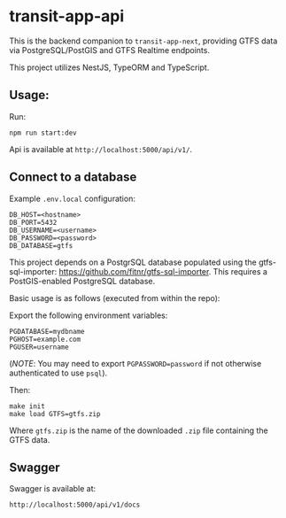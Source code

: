 # transit-app-api

This is the backend companion to `transit-app-next`, providing GTFS data via PostgreSQL/PostGIS and GTFS Realtime endpoints.

This project utilizes NestJS, TypeORM and TypeScript.

## Usage:

Run:
```
npm run start:dev
```

Api is available at `http://localhost:5000/api/v1/`.

## Connect to a database
Example `.env.local` configuration:

```
DB_HOST=<hostname>
DB_PORT=5432
DB_USERNAME=<username>
DB_PASSWORD=<password>
DB_DATABASE=gtfs
```

This project depends on a PostgrSQL database populated using the gtfs-sql-importer: https://github.com/fitnr/gtfs-sql-importer. This requires a PostGIS-enabled PostgreSQL database.

Basic usage is as follows (executed from within the repo):

Export the following environment variables:
```
PGDATABASE=mydbname
PGHOST=example.com
PGUSER=username
```
(_NOTE_: You may need to export `PGPASSWORD=password` if not otherwise authenticated to use `psql`).

Then:
```
make init
make load GTFS=gtfs.zip
```
Where `gtfs.zip` is the name of the downloaded `.zip` file containing the GTFS data.

## Swagger

Swagger is available at:
```
http://localhost:5000/api/v1/docs
```
